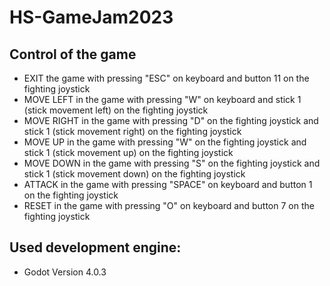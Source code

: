 # HS-GameJam2023

## Control of the game

- EXIT the game with pressing "ESC" on keyboard and button 11 on the fighting joystick
- MOVE LEFT in the game with pressing "W" on keyboard and stick 1 (stick movement left) on the fighting joystick
- MOVE RIGHT in the game with pressing "D" on the fighting joystick and stick 1 (stick movement right) on the fighting joystick
- MOVE UP in the game with pressing "W" on the fighting joystick and stick 1 (stick movement up) on the fighting joystick
- MOVE DOWN in the game with pressing "S" on the fighting joystick and stick 1 (stick movement down) on the fighting joystick
- ATTACK in the game with pressing "SPACE" on keyboard and button 1 on the fighting joystick
- RESET in the game with pressing "O" on keyboard and button 7 on the fighting joystick

## Used development engine: 
- Godot Version 4.0.3


